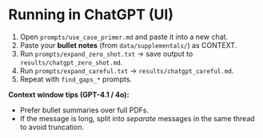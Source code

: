 # Running in ChatGPT (UI)

1) Open `prompts/use_case_primer.md` and paste it into a new chat.
2) Paste your **bullet notes** (from `data/supplementals/`) as CONTEXT.
3) Run `prompts/expand_zero_shot.txt` → save output to `results/chatgpt_zero_shot.md`.
4) Run `prompts/expand_careful.txt` → `results/chatgpt_careful.md`.
5) Repeat with `find_gaps_*` prompts.

**Context window tips (GPT-4.1 / 4o):**
- Prefer bullet summaries over full PDFs.
- If the message is long, split into *separate* messages in the same thread to avoid truncation.
